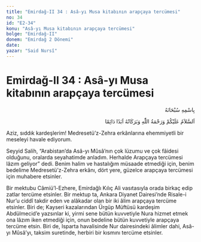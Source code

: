 ```yaml
---
title: "Emirdağ-II 34 : Asâ-yı Musa kitabının arapçaya tercümesi"
no: 34
id: "E2-34"
konu: "Asâ-yı Musa kitabının arapçaya tercümesi"
bolge: "Emirdağ-II"
donem: "Emirdağ 2 Dönemi"
date: 
yazar: "Said Nursî"
---
```


# Emirdağ-II 34 : Asâ-yı Musa kitabının arapçaya tercümesi

<p class="arabic" dir="rtl" title="Meal: “Her türlü noksan sıfatlardan yüce olan Allah’ın adıyla.”">بِاسْمِهِ سُبْحَانَهُ</p>

<p class="arabic" dir="rtl" title="Meal: “Allah’ın selâmı, rahmeti ve bereketleri, ebedî ve dâimî olarak üzerinize olsun.”">اَلسَّلاَمُ عَلَيْكُمْ وَرَحْمَةُ اللّٰهِ وَبَرَكَاتُهُ اَبَدًا دَائِمًا</p>

Aziz, sıddık kardeşlerim! Medresetü’z-Zehra erkânlarına ehemmiyetli bir meseleyi havale ediyorum.

Seyyid Salih, “Arabistan’da Asâ-yı Mûsâ’nın çok lüzumu ve çok fâidesi olduğunu, oralarda seyahatimde anladım. Herhalde Arapçaya tercümesi lâzım geliyor” dedi. Benim halim ve hastalığım müsaade etmediği için, benim bedelime Medresetü’z-Zehra erkânı, dört yere, güzelce arapçaya tercümesi için muhabere etsinler.

Bir mektubu Câmiü’l-Ezhere, Emirdağlı Kılıç Ali vasıtasıyla orada birkaç edip zatlar tercüme etsinler. Bir mektup ta, Ankara Diyanet Dairesi’nde Risale-i Nur’u ciddî takdir eden ve alâkadar olan bir iki âlim arapçaya tercüme etsinler. Biri de; Kayseri kazalarından Ürgüp Müftüsü kardeşim Abdülmecid’e yazsınlar ki, yirmi sene bütün kuvvetiyle Nura hizmet etmek ona lâzım iken etmediği için, onun bedeline bütün kuvvetiyle arapçaya tercüme etsin. Biri de, Isparta havalisinde Nur dairesindeki âlimler dahi, Asâ-yı Mûsâ’yı, taksim suretinde, herbiri bir kısmını tercüme etsinler.
